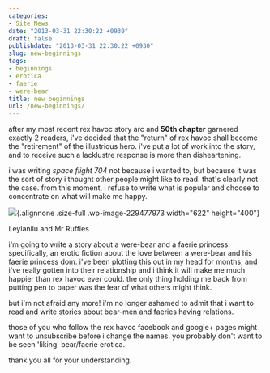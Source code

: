 ```yaml
---
categories:
- Site News
date: "2013-03-31 22:30:22 +0930"
draft: false
publishdate: "2013-03-31 22:30:22 +0930"
slug: new-beginnings
tags:
- beginnings
- erotica
- faerie
- were-bear
title: new beginnings
url: /new-beginnings/
---
```

after my most recent rex havoc story arc and **50th chapter** garnered
exactly 2 readers, i've decided that the "return" of rex havoc shall
become the "retirement" of the illustrious hero. i've put a lot of work
into the story, and to receive such a lacklustre response is more than
disheartening.

i was writing *space flight 704* not because i wanted to, but because it
was the sort of story i thought other people might like to read. that's
clearly not the case. from this moment, i refuse to write what is
popular and choose to concentrate on what will make me happy.

![](https://turbo.geekorium.com.au/wp-content/uploads/satyrwearbear.png){.alignnone
.size-full .wp-image-229477973 width="622" height="400"}

Leylanilu and Mr Ruffles

i'm going to write a story about a were-bear and a faerie princess.
specifically, an erotic fiction about the love between a were-bear and
his faerie princess dom. i've been plotting this out in my head for
months, and i've really gotten into their relationship and i think it
will make me much happier than rex havoc ever could. the only thing
holding me back from putting pen to paper was the fear of what others
might think.

but i'm not afraid any more! i'm no longer ashamed to admit that i want
to read and write stories about bear-men and faeries having relations.

those of you who follow the rex havoc facebook and google+ pages might
want to unsubscribe before i change the names. you probably don't want
to be seen 'liking' bear/faerie erotica.

thank you all for your understanding.